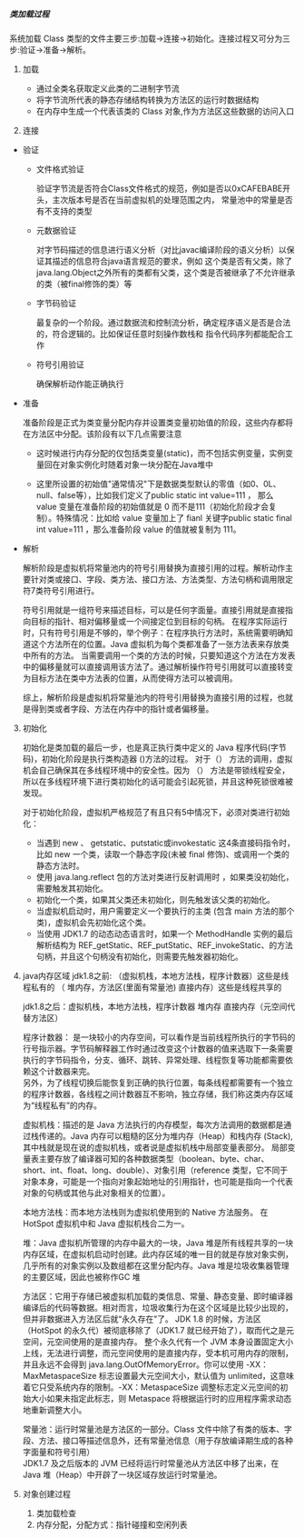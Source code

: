 ##### 类加载过程
系统加载 Class 类型的文件主要三步:加载->连接->初始化。连接过程又可分为三步:验证->准备->解析。

1. 加载
   + 通过全类名获取定义此类的二进制字节流
   + 将字节流所代表的静态存储结构转换为方法区的运行时数据结构
   + 在内存中生成一个代表该类的 Class 对象,作为方法区这些数据的访问入口
  
2. 连接
  + 验证
    + 文件格式验证
    
      验证字节流是否符合Class文件格式的规范，例如是否以0xCAFEBABE开头，主次版本号是否在当前虚拟机的处理范围之内，
      常量池中的常量是否有不支持的类型
      
    + 元数据验证
      
      对字节码描述的信息进行语义分析（对比javac编译阶段的语义分析）以保证其描述的信息符合java语言规范的要求，例如
      这个类是否有父类，除了java.lang.Object之外所有的类都有父类，这个类是否被继承了不允许继承的类（被final修饰的类）等
      
    + 字节码验证
       
      最复杂的一个阶段。通过数据流和控制流分析，确定程序语义是否是合法的，符合逻辑的。比如保证任意时刻操作数栈和
      指令代码序列都能配合工作
       
    + 符号引用验证
      
      确保解析动作能正确执行
  + 准备
    
    准备阶段是正式为类变量分配内存并设置类变量初始值的阶段，这些内存都将在方法区中分配。该阶段有以下几点需要注意
    
    + 这时候进行内存分配的仅包括类变量(static)，而不包括实例变量，实例变量回在对象实例化时随着对象一块分配在Java堆中
    
    + 这里所设置的初始值"通常情况"下是数据类型默认的零值（如0、0L、null、false等），比如我们定义了public static int value=111 ，
      那么 value 变量在准备阶段的初始值就是 0 而不是111（初始化阶段才会复制）。特殊情况：比如给 value 变量加上了 fianl 关键字public static final int value=111 ，那么准备阶段 value 的值就被复制为 111。
         
  + 解析
    
     解析阶段是虚拟机将常量池内的符号引用替换为直接引用的过程。解析动作主要针对类或接口、字段、类方法、接口方法、方法类型、方法句柄和调用限定符7类符号引用进行。
    
     符号引用就是一组符号来描述目标，可以是任何字面量。直接引用就是直接指向目标的指针、相对偏移量或一个间接定位到目标的句柄。
     在程序实际运行时，只有符号引用是不够的，举个例子：在程序执行方法时，系统需要明确知道这个方法所在的位置。Java 虚拟机为每个类都准备了一张方法表来存放类中所有的方法。
     当需要调用一个类的方法的时候，只要知道这个方法在方发表中的偏移量就可以直接调用该方法了。通过解析操作符号引用就可以直接转变为目标方法在类中方法表的位置，从而使得方法可以被调用。
    
     综上，解析阶段是虚拟机将常量池内的符号引用替换为直接引用的过程，也就是得到类或者字段、方法在内存中的指针或者偏移量。


3. 初始化
   
   初始化是类加载的最后一步，也是真正执行类中定义的 Java 程序代码(字节码)，初始化阶段是执行类构造器 <clinit> ()方法的过程。
   对于<clinit>（） 方法的调用，虚拟机会自己确保其在多线程环境中的安全性。因为 <clinit>（） 方法是带锁线程安全，所以在多线程环境下进行类初始化的话可能会引起死锁，并且这种死锁很难被发现。
   
   对于初始化阶段，虚拟机严格规范了有且只有5中情况下，必须对类进行初始化：
   
   + 当遇到 new 、 getstatic、putstatic或invokestatic 这4条直接码指令时，比如 new 一个类，读取一个静态字段(未被 final 修饰)、或调用一个类的静态方法时。
   + 使用 java.lang.reflect 包的方法对类进行反射调用时 ，如果类没初始化，需要触发其初始化。
   + 初始化一个类，如果其父类还未初始化，则先触发该父类的初始化。
   + 当虚拟机启动时，用户需要定义一个要执行的主类 (包含 main 方法的那个类)，虚拟机会先初始化这个类。
   + 当使用 JDK1.7 的动态动态语言时，如果一个 MethodHandle 实例的最后解析结构为 REF_getStatic、REF_putStatic、REF_invokeStatic、的方法句柄，并且这个句柄没有初始化，则需要先触发器初始化。
   
4. java内存区域
   jdk1.8之前: （虚拟机栈，本地方法栈，程序计数器）这些是线程私有的   （ 堆内存，方法区(里面有常量池)   直接内存）这些是线程共享的
      
   jdk1.8之后：虚拟机栈，本地方法栈，程序计数器    堆内存       直接内存（元空间代替方法区）
   
   程序计数器： 是一块较小的内存空间，可以看作是当前线程所执行的字节码的行号指示器。字节码解释器工作时通过改变这个计数器的值来选取下一条需要执行的字节码指令，分支、循环、跳转、异常处理、线程恢复等功能都需要依赖这个计数器来完。                                  
              另外，为了线程切换后能恢复到正确的执行位置，每条线程都需要有一个独立的程序计数器，各线程之间计数器互不影响，独立存储，我们称这类内存区域为“线程私有”的内存。
   
   虚拟机栈：描述的是 Java 方法执行的内存模型，每次方法调用的数据都是通过栈传递的。Java 内存可以粗糙的区分为堆内存（Heap）和栈内存 (Stack),其中栈就是现在说的虚拟机栈，或者说是虚拟机栈中局部变量表部分。 
            局部变量表主要存放了编译器可知的各种数据类型（boolean、byte、char、short、int、float、long、double）、对象引用（reference 类型，它不同于对象本身，可能是一个指向对象起始地址的引用指针，也可能是指向一个代表对象的句柄或其他与此对象相关的位置）。
   
   本地方法栈：而本地方法栈则为虚拟机使用到的 Native 方法服务。 在 HotSpot 虚拟机中和 Java 虚拟机栈合二为一。
         
   堆：Java 虚拟机所管理的内存中最大的一块，Java 堆是所有线程共享的一块内存区域，在虚拟机启动时创建。此内存区域的唯一目的就是存放对象实例，几乎所有的对象实例以及数组都在这里分配内存。Java 堆是垃圾收集器管理的主要区域，因此也被称作GC 堆
   
   方法区：它用于存储已被虚拟机加载的类信息、常量、静态变量、即时编译器编译后的代码等数据。相对而言，垃圾收集行为在这个区域是比较少出现的，但并非数据进入方法区后就“永久存在”了。
          JDK 1.8 的时候，方法区（HotSpot 的永久代）被彻底移除了（JDK1.7 就已经开始了），取而代之是元空间，元空间使用的是直接内存。
          整个永久代有一个 JVM 本身设置固定大小上线，无法进行调整，而元空间使用的是直接内存，受本机可用内存的限制，并且永远不会得到 java.lang.OutOfMemoryError。你可以使用 -XX：MaxMetaspaceSize 标志设置最大元空间大小，默认值为 unlimited，这意味着它只受系统内存的限制。-XX：MetaspaceSize 调整标志定义元空间的初始大小如果未指定此标志，则 Metaspace 将根据运行时的应用程序需求动态地重新调整大小。
       
   常量池：运行时常量池是方法区的一部分。Class 文件中除了有类的版本、字段、方法、接口等描述信息外，还有常量池信息（用于存放编译期生成的各种字面量和符号引用）   
          JDK1.7 及之后版本的 JVM 已经将运行时常量池从方法区中移了出来，在 Java 堆（Heap）中开辟了一块区域存放运行时常量池。

5. 对象创建过程
   
   1. 类加载检查         
   2. 内存分配，分配方式：指针碰撞和空闲列表  
          

   
   
   
   
   
   
       
    
     